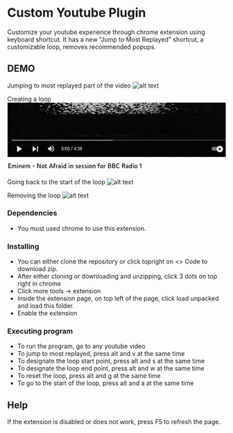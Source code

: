 # Custom Youtube Plugin

Customize your youtube experience through chrome extension using keyboard shortcut. 
It has a new "Jump to Most Replayed" shortcut, a customizable loop, removes recommended popups.

## DEMO

Jumping to most replayed part of the video
![alt text](https://github.com/marklhj-lee/Custom-Youtube-Plugin/blob/master/images/JumpToMostReplayed.gif)

Creating a loop
![alt text](https://github.com/marklhj-lee/Custom-Youtube-Plugin/blob/master/images/CreatingALoop.gif)

Going back to the start of the loop
![alt text](https://github.com/marklhj-lee/Custom-Youtube-Plugin/blob/master/images/ReturnToStart.gif)

Removing the loop
![alt text](https://github.com/marklhj-lee/Custom-Youtube-Plugin/blob/master/images/RemoveLoop.gif)


### Dependencies

* You must used chrome to use this extension.

### Installing

* You can either clone the repository or click topright on <> Code to download zip.
* After either cloning or downloading and unzipping, click 3 dots on top right in chrome
* Click more tools -> extension
* Inside the extension page, on top left of the page, click load unpacked and load this folder.
* Enable the extension

### Executing program

* To run the program, go to any youtube video
* To jump to most replayed, press alt and v at the same time
* To designate the loop start point, press alt and s at the same time
* To designate the loop end point, press alt and w at the same time
* To reset the loop, press alt and g at the same time
* To go to the start of the loop, press alt and a at the same time

## Help

If the extension is disabled or does not work, press F5 to refresh the page.
